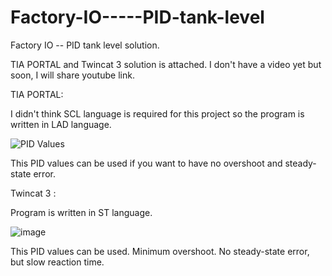 # Factory-IO-----PID-tank-level
Factory IO -- PID tank level solution.

TIA PORTAL and Twincat 3 solution is attached. I don't have a video yet but soon, I will share youtube link. 

TIA PORTAL:

I didn't think SCL language is required for this project so the program is written in LAD language.

![PID Values](https://user-images.githubusercontent.com/70879506/109421193-61ca8280-79e7-11eb-980a-4ae3fecdd0dc.PNG)

This PID values can be used if you want to have no overshoot and steady-state error. 

Twincat 3 : 

Program is written in ST language. 

![image](https://user-images.githubusercontent.com/70879506/110294988-9f3f9900-8001-11eb-9eb5-870a1faa5dfe.png)

This PID values can be used. Minimum overshoot. No steady-state error, but slow reaction time. 


